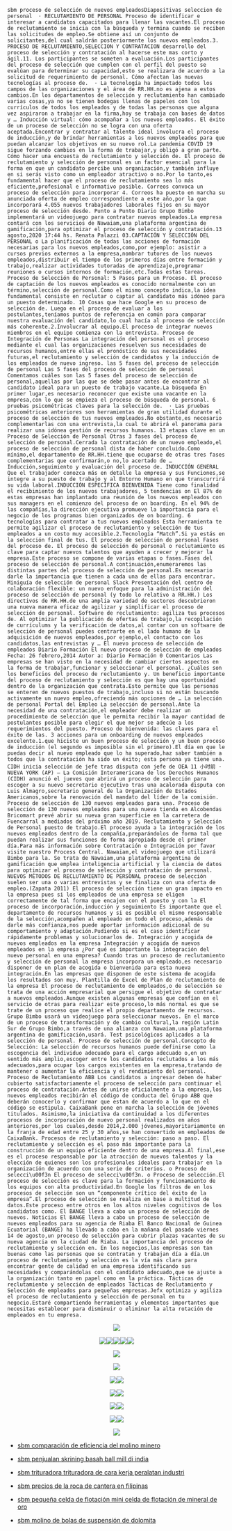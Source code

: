 
```
sbm proceso de selección de nuevos empleadosDiapositivas seleccion de personal  · RECLUTAMIENTO DE PERSONAL Proceso de identificar e interesar a candidatos capacitados para llenar las vacantes.El proceso de reclutamiento se inicia con la búsqueda y termina cuando se reciben las solicitudes de empleo.Se obtiene así un conjunto de solicitantes,del cual saldrán posteriormente los nuevos empleados.3. PROCESO DE RECLUTAMIENTO,SELECCION Y CONTRATACION desarrollo del proceso de selección y contratación al hacerse este mas corto y ágil.11. Los participantes se someten a evaluación.Los participantes del proceso de selección que cumplen con el perfil del puesto se evalúan para determinar su capacidad,esto se realizara de acuerdo a la solicitud de requerimiento de personal. Cómo afectan las nuevas tecnologías al proceso de.  · La tecnología ha impactado todos los campos de las organizaciones y el área de RR.HH.no es ajena a estos cambios.En los departamentos de selección y reclutamiento han cambiado varias cosas,ya no se tienen bodegas llenas de papeles con los currículos de todos los empleados y de todas las personas que alguna vez aspiraron a trabajar en la firma,hoy se trabaja con bases de datos y … Inducción virtual: cómo acompañar a los nuevos empleados. El éxito de un proceso de selección no se logra con una oferta aceptada.Encontrar y contratar al talento ideal involucra el proceso de inducción,y de brindar herramientas a los nuevos empleados para que puedan alcanzar los objetivos en su nuevo rol.La pandemia COVID 19 sigue forzando cambios en la forma de trabajar,y obligó a gran parte. Cómo hacer una encuesta de reclutamiento y selección de. El proceso de reclutamiento y selección de personal es un factor esencial para la forma en que un candidato percibe una organización,y también influye en si serás visto como un empleador atractivo o no.Por lo tanto,es fundamental hacer que el proceso de reclutamiento sea lo más eficiente,profesional e informativo posible. Correos convoca un proceso de selección para incorporar 4. Correos ha puesto en marcha su anunciada oferta de empleo correspondiente a este año,por la que incorporará 4.055 nuevos trabajadores laborales fijos en su mayor proceso de selección desde. Punto a Punto Diario Grupo Bimbo implementará un videojuego para contratar nuevos empleados.La empresa contará con los servicios de Nawaiam,una plataforma argentina de gamificación,para optimizar el proceso de selección y contratación.13 agosto,2020 17:44 hs. Renata Palazzi 03.CAPTACIÓN Y SELECCIÓN DEL PERSONAL o La planificación de todas las acciones de formación necesarias para los nuevos empleados,como,por ejemplo: asistir a cursos previos externos a la empresa,nombrar tutores de los nuevos empleados,distribuir el tiempo de los primeros días entre formación y trabajo,realizar actividades tutoradas de aprendizaje,programar reuniones o cursos internos de formación,etc.Todas estas tareas. Proceso de Selección de Personal: 5 Pasos para un Proceso. El proceso de captación de los nuevos empleados es conocido normalmente con un término,selección de personal.Como el mismo concepto indica,la idea fundamental consiste en reclutar o captar al candidato más idóneo para un puesto determinado. 10 Cosas que hace Google en su proceso de selección de. Luego en el proceso de evaluar a los postulantes,teníamos puntos de referencia en común para comparar nuestra evaluación del candidato,lo cual hacía al proceso de selección más coherente.2.Involucrar al equipo.El proceso de integrar nuevos miembros en el equipo comienza con la entrevista. Proceso de Integración de Personas La integración del personal es el proceso mediante el cual las organizaciones resuelven sus necesidades de recursos humanos,entre ellas el pronóstico de sus necesidades futuras,el reclutamiento y selección de candidatos y la inducción de los empleados de nuevo ingreso. las 5 fases del proceso de selección de personal Las 5 fases del proceso de selección de personal Comentamos cuáles son las 5 fases del proceso de selección de personal,aquellas por las que se debe pasar antes de encontrar al candidato ideal para un puesto de trabajo vacante.La búsqueda En primer lugar,es necesario reconocer que existe una vacante en la empresa,con lo que se empieza el proceso de búsqueda de personal. 6 pruebas psicométricas claves para la selección de.  · Las pruebas psicométricas anteriores son herramientas de gran utilidad durante el proceso de selección de tus nuevos empleados.No obstante,es necesario complementarlas con una entrevista,la cual te abrirá el panorama para realizar una idónea gestión de recursos humanos. 13 etapas clave en un Proceso de Selección de Personal Otras 3 fases del proceso de selección de personal.Cerrada la contratación de un nuevo empleado,el proceso de selección de personal dista de haber concluido.Como mínimo,el departamento de RR.HH.tiene que ocuparse de otras tres fases complementarias que confirmarán,o no,lo acertado de … Inducción,seguimiento y evaluación del proceso de. INDUCCIÓN GENERAL Que el trabajador conozca más en detalle la empresa y sus Funciones,se integre a su puesto de trabajo y al Entorno Humano en que transcurrirá su vida laboral.INDUCCIÓN ESPECÍFICA BIENVENIDA Tiene como finalidad el recibimiento de los nuevos trabajadores, 5 tendencias on El 87% de estas empresas han implantado una reunión de los nuevos empleados con sus managers en el comienzo del proceso de on boarding. En el 94% de las compañías,la dirección ejecutiva promueve la importancia para el negocio de los programas bien organizados de on boarding. 6 tecnologías para contratar a tus nuevos empleados Esta herramienta te permite agilizar el proceso de reclutamiento y selección de tus empleados a un costo muy accesible.2.Tecnología “Match”.Si ya estás en la selección final de tus. El proceso de selección de personal Fases del proceso de. El proceso de selección de personal o reclutamiento es clave para captar nuevos talentos que ayuden a crecer y mejorar la empresa.Este proceso se compone de varias etapas o fases.Fases del proceso de selección de personal.A continuación,enumeraremos las distintas partes del proceso de selección de personal.Es necesario darle la importancia que tienen a cada una de ellas para encontrar. Miniguía de selección de personal Slack Presentación del centro de colaboración flexible: un nuevo enfoque para la administración del proceso de selección de personal (y todo lo relativo a RR.HH.) Los directivos de RR.HH.de una amplia variedad de sectores descubrieron una nueva manera eficaz de agilizar y simplificar el proceso de selección de personal. Software de reclutamiento: agiliza tus procesos de. Al optimizar la publicación de ofertas de trabajo,la recopilación de currículums y la verificación de datos,al contar con un software de selección de personal puedes centrarte en el lado humano de la adquisición de nuevos empleados,por ejemplo,el contacto con los candidatos,las entrevistas y … El nuevo proceso de selección de empleados Diario Formación El nuevo proceso de selección de empleados Fecha: 26 febrero,2014 Autor a: Diario Formación 0 Comentarios Las empresas se han visto en la necesidad de cambiar ciertos aspectos en la forma de trabajar,funcionar y seleccionar el personal. ¿Cuáles son los beneficios del proceso de reclutamiento y. Un beneficio importante del proceso de reclutamiento y selección es que hay una oportunidad dentro de la organización que contrata.Esto permite que las personas se enteren de nuevos puestos de trabajo,incluso si no están buscando activamente un nuevo empleo,ofreciendo más opciones de … La selección de personal Portal del Empleo La selección de personal.Ante la necesidad de una contratación,el empleador debe realizar un procedimiento de selección que le permita recibir la mayor cantidad de postulantes posible para elegir el que mejor se adecúe a los requerimientos del puesto. Proceso de bienvenida: las claves para el éxito de las. 3 acciones para un onboarding de nuevos empleados excelente.1.que hiciste un buen proceso de selección y un buen proceso de inducción (el segundo es imposible sin el primero).El día en que le puedas decir al nuevo empleado que lo ha superado,haz saber también a todos que la contratación ha sido un éxito; esta persona ya tiene una. CIDH inicia selección de jefe tras disputa con jefe de OEA 11 小时前 · NUEVA YORK (AP) — La Comisión Interamericana de los Derechos Humanos (CIDH) anunció el jueves que abrirá un proceso de selección para escoger a su nuevo secretario ejecutivo tras una acalorada disputa con Luis Almagro,secretario general de la Organización de Estados Americanos,sobre la renovación del mandato del líder de la comisión. Proceso de selección de 130 nuevos empleados para una. Proceso de selección de 130 nuevos empleados para una nueva tienda en Alcobendas Bricomart prevé abrir su nueva gran superficie en la carretera de Fuencarral a mediados del próximo año 2019. Reclutamiento y Selección de Personal puesto de trabajo.El proceso ayuda a la integración de los nuevos empleados dentro de la compañía,preparándolos de forma tal que puedan realizar sus funciones de forma apropiada desde el primer día.Para más información sobre Contratación e Integración por favor visite nuestro Process Central. Nawaiam,el videojuego que utilizará Bimbo para la. Se trata de Nawaiam,una plataforma argentina de gamificación que emplea inteligencia artificial y la ciencia de datos para optimizar el proceso de selección y contratación de personal. NUEVOS MÉTODOS DE RECLUTAMIENTO DE PERSONAL proceso de selección suelen ser una o varias entrevistas y se finaliza con una oferta de empleo.(Zapata 2011) El proceso de selección tiene un gran impacto en la empresa pues si los empleados de una empresa se eligen correctamente de tal forma que encajen con el puesto y con la El proceso de incorporación,inducción y seguimiento Es importante que el departamento de recursos humanos y si es posible el mismo respon­sable de la selección,acompañen al empleado en todo el proceso,además de darle más confianza,nos puede aportar información adicional de su comportamiento y adaptación.Pudiendo si es el caso identificar rápidamente problemas y solucionarlos de. Integración y acogida de nuevos empleados en la empresa Integración y acogida de nuevos empleados en la empresa ¿Por qué es importante la integración del nuevo personal en una empresa? Cuando tras un proceso de reclutamiento y selección de personal la empresa incorpora un empleado,es necesario disponer de un plan de acogida o bienvenida para esta nueva integración.En las empresas que disponen de este sistema de acogida los resultados son muy. Plantilla de Excel de Plan de reclutamiento de la empresa El proceso de reclutamiento de empleados,o de selección se trata de una acción empresarial que persigue el objetivo de contratar a nuevos empleados.Aunque existen algunas empresas que confían en el servicio de otras para realizar este proceso,lo más normal es que se trate de un proceso que realice el propio departamento de recursos. Grupo Bimbo usará un videojuego para seleccionar nuevos. En el marco de un proceso de transformación y de cambio cultural,la región Latin Sur de Grupo Bimbo,a través de una alianza con Nawaiam,una plataforma argentina de gamificación,usará. Test psicológicos aplicados a la selección de personal. Proceso de selección de personal.Concepto de Selección: La selección de recursos humanos puede definirse como la escogencia del individuo adecuado para el cargo adecuado o,en un sentido más amplio,escoger entre los candidatos reclutados a los más adecuados,para ocupar los cargos existentes en la empresa,tratando de mantener o aumentar la eficiencia y el rendimiento del personal. Proceso de Reclutamiento ABB Los candidatos a ingresar deben de haber cubierto satisfactoriamente el proceso de selección para continuar el proceso de contratación.Antes de unirse oficialmente a la empresa,los nuevos empleados recibirán el código de conducta del Grupo ABB que deberán conocerlo y confirmar que estan de acuerdo a lo que en el código se estipula. CaixaBank pone en marcha la selección de jóvenes titulados. Asimismo,la iniciativa da continuidad a los diferentes procesos de incorporación de nuevo personal realizados en años anteriores,por los cuales,desde 2014,2.000 jóvenes,mayoritariamente en la franja de edad entre 25 y 30 años,se han convertido en empleados de CaixaBank. Procesos de reclutamiento y selección: paso a paso. El reclutamiento y selección es el paso más importante para la construcción de un equipo eficiente dentro de una empresa.Al final,ese es el proceso responsable por la atracción de nuevos talentos y la elección de quienes son los profesionales ideales para trabajar en la organización de acuerdo con una serie de criterios. o Proceso de selecci\u00f3n El proceso de selecci\u00f3n. o Proceso de selección.El proceso de selección es clave para la formación y funcionamiento de los equipos con alta productividad.En Google los filtros de en los procesos de selección son un “componente crítico del éxito de la empresa”.El proceso de selección se realiza en base a multitud de datos.Este proceso entre otros en los altos niveles cognitivos de los candidatos como. El BANGE lleva a cabo un proceso de selección de nuevos. Noticias El BANGE lleva a cabo un proceso de selección de nuevos empleados para su agencia de Riaba El Banco Nacional de Guinea Ecuatorial (BANGE) ha llevado a cabo en la mañana del pasado viernes 14 de agosto,un proceso de selección para cubrir plazas vacantes de su nueva agencia en la ciudad de Riaba. La importancia del proceso de reclutamiento y selección en. En los negocios,las empresas son tan buenas como las personas que se contratan y trabajan día a día.Un proceso de reclutamiento y selección es la vía más clara para encontrar gente de calidad en una empresa identificando sus necesidades y comparándolas con el candidato adecuado,que se ajuste a la organización tanto en papel como en la práctica. Tácticas de reclutamiento y selección de empleados Tácticas de Reclutamiento y Selección de empleados para pequeñas empresas.Jefx optimiza y agiliza el proceso de reclutamiento y selección de personal en tu negocio.Estaré compartiendo herramientas y elementos importantes que necesitas establecer para disminuir o eliminar la alta rotación de empleados en tu empresa. 
```

<div align="center">

<a href="https://es-crusher.shibang-china.com/github&k=sbm+proceso+de+selecci%C3%B3n+de+nuevos+empleados"><img src="https://static.shibang-china.com/es/crusher/logo.jpg"></a>

<a href="https://es-crusher.shibang-china.com/github&k=sbm+proceso+de+selecci%C3%B3n+de+nuevos+empleados"><img src="https://static.shibang-china.com/es/crusher/index.jpg"></a><a href="https://es-crusher.shibang-china.com/material.htmlgithub&k=sbm+proceso+de+selecci%C3%B3n+de+nuevos+empleados"><img src="https://static.shibang-china.com/es/crusher/material.jpg"></a><a href="https://es-crusher.shibang-china.com/application.htmlgithub&k=sbm+proceso+de+selecci%C3%B3n+de+nuevos+empleados"><img src="https://static.shibang-china.com/es/crusher/application.jpg"></a><a href="https://es-crusher.shibang-china.com/aboutus.htmlgithub&k=sbm+proceso+de+selecci%C3%B3n+de+nuevos+empleados"><img src="https://static.shibang-china.com/es/crusher/aboutus.jpg"></a><a href="https://es-crusher.shibang-china.com/contact.htmlgithub&k=sbm+proceso+de+selecci%C3%B3n+de+nuevos+empleados"><img src="https://static.shibang-china.com/es/crusher/contact.jpg"></a>

<a href="https://es-crusher.shibang-china.com/github&k=sbm+proceso+de+selecci%C3%B3n+de+nuevos+empleados"><img src="https://static.shibang-china.com/es/crusher/banner.jpg"></a>

<a href="https://swt.shibang-china.com/github&k=sbm+proceso+de+selecci%C3%B3n+de+nuevos+empleados"><img src="https://static.shibang-china.com/es/crusher/text.jpg"></a>

<a href="https://swt.shibang-china.com/github&k=sbm+proceso+de+selecci%C3%B3n+de+nuevos+empleados"><img src="https://static.shibang-china.com/es/crusher/chat.jpg"></a><a href="https://es-crusher.shibang-china.com/contact.htmlgithub&k=sbm+proceso+de+selecci%C3%B3n+de+nuevos+empleados"><img src="https://static.shibang-china.com/es/crusher/message.jpg"></a>

<a href="https://es-crusher.shibang-china.com/products/pe.htmlgithub&k=sbm+proceso+de+selecci%C3%B3n+de+nuevos+empleados"><img src="https://static.shibang-china.com/es/crusher/pe.jpg"></a><a href="https://es-crusher.shibang-china.com/products/pf.htmlgithub&k=sbm+proceso+de+selecci%C3%B3n+de+nuevos+empleados"><img src="https://static.shibang-china.com/es/crusher/pf.jpg"></a>

<a href="https://es-crusher.shibang-china.com/products/hpt.htmlgithub&k=sbm+proceso+de+selecci%C3%B3n+de+nuevos+empleados"><img src="https://static.shibang-china.com/es/crusher/hpt.jpg"></a><a href="https://es-crusher.shibang-china.com/products/vsi.htmlgithub&k=sbm+proceso+de+selecci%C3%B3n+de+nuevos+empleados"><img src="https://static.shibang-china.com/es/crusher/vsi.jpg"></a>

<a href="https://es-crusher.shibang-china.com/products/klv.htmlgithub&k=sbm+proceso+de+selecci%C3%B3n+de+nuevos+empleados"><img src="https://static.shibang-china.com/es/crusher/klv.jpg"></a><a href="https://es-crusher.shibang-china.com/products/portable.htmlgithub&k=sbm+proceso+de+selecci%C3%B3n+de+nuevos+empleados"><img src="https://static.shibang-china.com/es/crusher/portable.jpg"></a>

<a href="https://swt.shibang-china.com/github&k=sbm+proceso+de+selecci%C3%B3n+de+nuevos+empleados"><img src="https://static.shibang-china.com/es/crusher/case.jpg"></a>

</div>


* [sbm comparación de eficiencia del molino minero](sbm%20comparaci%C3%B3n%20de%20eficiencia%20del%20molino%20minero.md)

* [sbm penjualan skrining basah ball mill di india](sbm%20penjualan%20skrining%20basah%20ball%20mill%20di%20india.md)

* [sbm trituradora trituradora de cara kerja peralatan industri](sbm%20trituradora%20trituradora%20de%20cara%20kerja%20peralatan%20industri.md)

* [sbm precios de la roca de cantera en filipinas](sbm%20precios%20de%20la%20roca%20de%20cantera%20en%20filipinas.md)

* [sbm pequeña celda de flotación mini celda de flotación de mineral de oro](sbm%20peque%C3%B1a%20celda%20de%20flotaci%C3%B3n%20mini%20celda%20de%20flotaci%C3%B3n%20de%20mineral%20de%20oro.md)

* [sbm molino de bolas de suspensión de dolomita](sbm%20molino%20de%20bolas%20de%20suspensi%C3%B3n%20de%20dolomita.md)